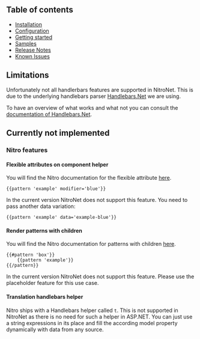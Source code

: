 ## Table of contents
- [Installation](installation.md)
- [Configuration](configuration.md)
- [Getting started](getting-started.md)
- [Samples](samples.md)
- [Release Notes](https://github.com/namics/NitroNetSitecore/releases)
- [Known Issues](known-issues.md)

## Limitations
Unfortunately not all handlerbars features are supported in NitroNet. This is due to the underlying handlebars parser [Handlebars.Net](https://github.com/rexm/Handlebars.Net) we are using.

To have an overview of what works and what not you can consult the [documentation of Handlebars.Net](https://github.com/rexm/Handlebars.Net).


## Currently not implemented

### Nitro features

#### Flexible attributes on component helper
You will find the Nitro documentation for the flexible attribute [here](https://github.com/namics/generator-nitro/blob/master/generators/app/templates/project/docs/nitro.md#render-patterns).

```
{{pattern 'example' modifier='blue'}}
```

In the current version NitroNet does not support this feature. You need to pass another data variation:
```
{{pattern 'example' data='example-blue'}}
```

#### Render patterns with children
You will find the Nitro documentation for patterns with children [here](https://github.com/namics/generator-nitro/blob/master/generators/app/templates/project/docs/nitro.md#render-patterns-with-children).

```
{{#pattern 'box'}}
    {{pattern 'example'}}
{{/pattern}}
```

In the current version NitroNet does not support this feature. Please use the placeholder feature for this use case.

#### Translation handlebars helper
Nitro ships with a Handlebars helper called `t`. This is not supported in NitroNet as there is no need for such a helper in ASP.NET. You can just use a string expressions in its place and fill the according model property dynamically with data from any source.